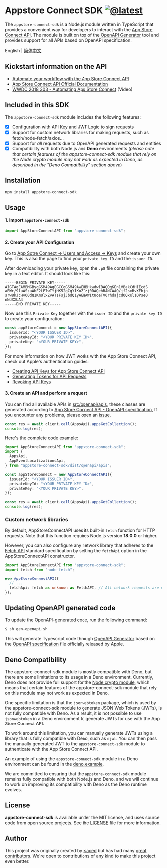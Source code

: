 # Appstore Connect SDK [![@latest](https://img.shields.io/npm/v/appstore-connect-sdk.svg)](https://www.npmjs.com/package/appstore-connect-sdk)

The `appstore-connect-sdk` is a Node.js module written in TypeScript that provides a convenient way for developers to interact with the [App Store Connect API](https://developer.apple.com/app-store-connect/api/). The module is built on top of the [OpenAPI Generator](https://openapi-generator.tech/) tool and provides support for all APIs based on OpenAPI specification.

English | [简体中文](https://github.com/isaced/appstore-connect-sdk/blob/main/README_zh.md)

## Kickstart information on the API

- [Automate your workflow with the App Store Connect API](https://developer.apple.com/app-store-connect/api/)
- [App Store Connect API Official Documentation](https://developer.apple.com/documentation/appstoreconnectapi)
- [WWDC 2018 303 - Automating App Store Connect](https://developer.apple.com/videos/play/wwdc2018/303/) (Video)

## Included in this SDK

The `appstore-connect-sdk` module includes the following features:

- [x] Configuration with API Key and JWT Logic to sign requests
- [x] Support for custom network libraries for making requests, such as fetch/node-fetch/axios...
- [x] Support for _all_ requests due to OpenAPI generated requests and entities
- [x] Compatibility with both Node.js and **Deno** environments (_please note that certain features of the appstore-connect-sdk module that rely on the Node crypto module may not work as expected in Deno, as described in the "Deno Compatibility" section above_)

## Installation

```bash
npm install appstore-connect-sdk
```

## Usage

#### 1. Import `appstore-connect-sdk`

```typescript
import AppStoreConnectAPI from "appstore-connect-sdk";
```

#### 2. Create your API Configuration

Go to [App Sotre Connect -> Users and Access -> Keys](https://appstoreconnect.apple.com/access/api) and create your own key. This is also the page to find your `private key ID` and the `issuer ID`.

After downloading your private key, open the `.p8` file containing the private key in a text editor. It should look like this:

```
-----BEGIN PRIVATE KEY-----
AIGTAgEAMBMGByqGSM49AgEGCCqGSM49AwEHBHkwdwIBAQQgKEn1VBakCdHIEcdS
aBWr/9laASzaAbF2LP7wTYjHK52gCgYIKoZIzj0DAQehRANCAAQ/jf2sxRvXEhjn
srw8kJcHvO0dQ1KmUlxZvATsFsjJbdQ1yAENAWItUoeTV0rhdajcdOQxKl1OPse0
nNdXXbA4
-----END PRIVATE KEY-----
```

Now use this `Private Key` together with the `isuer ID` and the `private key ID` to create your configuration:

```typescript
const appStoreConnect = new AppStoreConnectAPI({
  issuerId: "<YOUR ISSUER ID>",
  privateKeyId: "<YOUR PRIVATE KEY ID>",
  privateKey: "<YOUR PRIVATE KEY>",
});
```

For more information on how JWT works with the App Store Connect API, check out Apple's authentication guides:

- [Creating API Keys for App Store Connect API](https://developer.apple.com/documentation/appstoreconnectapi/creating_api_keys_for_app_store_connect_api)
- [Generating Tokens for API Requests](https://developer.apple.com/documentation/appstoreconnectapi/generating_tokens_for_api_requests)
- [Revoking API Keys](https://developer.apple.com/documentation/appstoreconnectapi/revoking_api_keys)

#### 3. Create an API and perform a request

You can find all available APIs in [src/openapi/apis](https://github.com/isaced/appstore-connect-sdk/tree/main/src/openapi/apis), these classes are generated according to [App Store Connect API - OpenAPI specification](https://developer.apple.com/sample-code/app-store-connect/app-store-connect-openapi-specification.zip), If you encounter any problems, please open an [issue](https://github.com/isaced/appstore-connect-sdk/issues).

```typescript
const res = await client.call(AppsApi).appsGetCollection();
console.log(res);
```

Here's the complete code example:

```typescript
import AppStoreConnectAPI from "appstore-connect-sdk";
import {
  AppsApi,
  AppEventLocalizationsApi,
} from "appstore-connect-sdk/dist/openapi/apis";

const appStoreConnect = new AppStoreConnectAPI({
  issuerId: "<YOUR ISSUER ID>",
  privateKeyId: "<YOUR PRIVATE KEY ID>",
  privateKey: "<YOUR PRIVATE KEY>",
});

const res = await client.call(AppsApi).appsGetCollection();
console.log(res);
```

### Custom network libraries

By default, AppStoreConnectAPI uses its built-in `fetch` function for HTTP requests. Note that this function requires Node.js version **18.0.0** or higher.

However, you can also configure any network library that adheres to the [Fetch API](https://developer.mozilla.org/en-US/docs/Web/API/fetch) standard specification by setting the `fetchApi` option in the AppStoreConnectAPI constructor.

```typescript
import AppStoreConnectAPI from "appstore-connect-sdk";
import fetch from "node-fetch";

new AppStoreConnectAPI({
  // ...
  fetchApi: fetch as unknown as FetchAPI, // All network requests are made via node-fetch
});
```

## Updating OpenAPI generated code

To update the OpenAPI-generated code, run the following command:

```bash
$ sh gen-openapi.sh
```

This will generate Typescript code through [OpenAPI Generator](https://openapi-generator.tech/) based on the [OpenAPI specification](https://github.com/isaced/appstore-connect-sdk/blob/fdabb5bb414e9e3c02341ac1fa3238a5bfa15c30/app_store_connect_api_2.2_openapi.json) file officially released by Apple.

## Deno Compatibility

The appstore-connect-sdk module is mostly compatible with Deno, but there are some limitations to its usage in a Deno environment. Currently, Deno does not provide full support for the [Node crypto module](https://github.com/denoland/deno_std/issues/3149), which means that certain features of the appstore-connect-sdk module that rely on this module may not work as expected in Deno.

One specific limitation is that the `jsonwebtoken` package, which is used by the appstore-connect-sdk module to generate JSON Web Tokens (JWTs), is not fully compatible with Deno. As a result, it is not possible to use `jsonwebtoken` in a Deno environment to generate JWTs for use with the App Store Connect API.

To work around this limitation, you can manually generate JWTs using a library that is fully compatible with Deno, such as `djwt`. You can then pass the manually generated JWT to the `appstore-connect-sdk` module to authenticate with the App Store Connect API.

An example of using the `appstore-connect-sdk` module in a Deno environment can be found in the [deno_example](https://github.com/isaced/appstore-connect-sdk/tree/deno_example).

We are committed to ensuring that the `appstore-connect-sdk` module remains fully compatible with both Node.js and Deno, and we will continue to work on improving its compatibility with Deno as the Deno runtime evolves.

## License

**appstore-connect-sdk** is available under the MIT license, and uses source code from open source projects. See the [LICENSE](https://github.com/isaced/appstore-connect-sdk/blob/main/LICENSE) file for more information.

## Author

This project was originally created by [isaced](https://github.com/isaced) but has had many [great contributors](https://github.com/isaced/appstore-connect-sdk/graphs/contributors). We're open to contributions of any kind to make this project even better.
